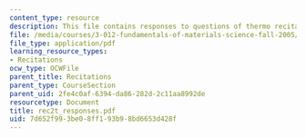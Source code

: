 ```yaml
---
content_type: resource
description: This file contains responses to questions of thermo recitation 2.
file: /media/courses/3-012-fundamentals-of-materials-science-fall-2005/7d652f993be08ff193b98bd6653d428f_rec2t_responses.pdf
file_type: application/pdf
learning_resource_types:
- Recitations
ocw_type: OCWFile
parent_title: Recitations
parent_type: CourseSection
parent_uid: 2fe4c0af-6394-da86-282d-2c11aa8992de
resourcetype: Document
title: rec2t_responses.pdf
uid: 7d652f99-3be0-8ff1-93b9-8bd6653d428f
---
```

